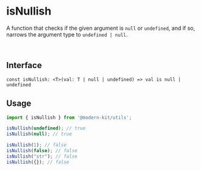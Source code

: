 # isNullish

A function that checks if the given argument is `null` or `undefined`, and if so, narrows the argument type to `undefined | null`.

<br />

## Interface
```tsx title="typescript"
const isNullish: <T>(val: T | null | undefined) => val is null | undefined
```

## Usage
```ts
import { isNullish } from '@modern-kit/utils';

isNullish(undefined); // true
isNullish(null); // true

isNullish(1); // false
isNullish(false); // false
isNullish("str"); // false
isNullish({}); // false
```
